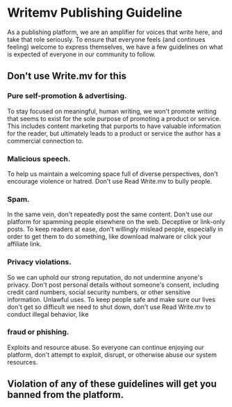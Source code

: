 
# Writemv Publishing Guideline

As a publishing platform, we are an amplifier for voices that write here, and take that role seriously. To ensure that everyone feels (and continues feeling) welcome to express themselves, we have a few guidelines on what is expected of everyone in our community to follow.

## Don't use Write.mv for this

### Pure self-promotion & advertising. 

To stay focused on meaningful, human writing, we won't promote writing that seems to exist for the sole purpose of promoting a product or service. This includes content marketing that purports to have valuable information for the reader, but ultimately leads to a product or service the author has a commercial connection to.

### Malicious speech. 

To help us maintain a welcoming space full of diverse perspectives, don't encourage violence or hatred. Don't use Read Write.mv to bully people.

### Spam. 

In the same vein, don't repeatedly post the same content. Don't use our platform for spamming people elsewhere on the web.
Deceptive or link-only posts. To keep readers at ease, don't willingly mislead people, especially in order to get them to do something, like download malware or click your affiliate link.

### Privacy violations. 

So we can uphold our strong reputation, do not undermine anyone's privacy. Don't post personal details without someone's consent, including credit card numbers, social security numbers, or other sensitive information.
Unlawful uses. To keep people safe and make sure our lives don't get so difficult we need to shut down, don't use Read Write.mv to conduct illegal behavior, like 

### fraud or phishing.

Exploits and resource abuse. So everyone can continue enjoying our platform, don't attempt to exploit, disrupt, or otherwise abuse our system resources.


## Violation of any of these guidelines will get you banned from the platform.
